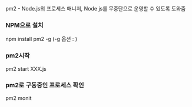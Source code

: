 pm2 - Node.js의 프로세스 매니저, Node js를 무중단으로 운영할 수 있도록 도와줌

### NPM으로 설치
npm install pm2 -g
(-g 옵션 : )

### pm2시작
pm2 start XXX.js

### pm2로 구동중인 프로세스 확인
pm2 monit
